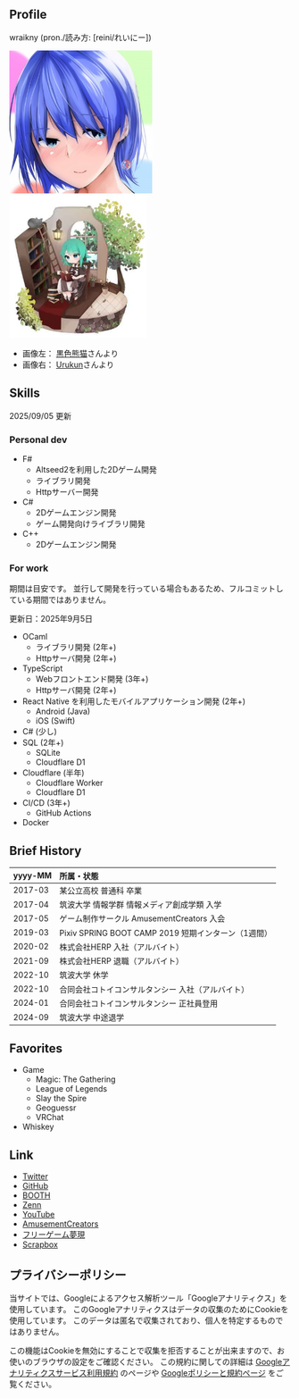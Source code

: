 ## Profile

wraikny (pron./読み方: \[reini/れいにー\])

<img src="../images/wraikny/wraikny_icon.jpg" height="256px">
<img src="../images/wraikny/wraikny_icon_garden.jpg" height="256px">

- 画像左： [黒色熊猫](https://twitter.com/higumasyake)さんより
- 画像右： [Urukun](https://twitter.com/Uru_oxo)さんより


## Skills

2025/09/05 更新

### Personal dev

- F#
  - Altseed2を利用した2Dゲーム開発
  - ライブラリ開発
  - Httpサーバー開発
- C#
  - 2Dゲームエンジン開発
  - ゲーム開発向けライブラリ開発
- C++
  - 2Dゲームエンジン開発

### For work

期間は目安です。
並行して開発を行っている場合もあるため、フルコミットしている期間ではありません。

更新日：2025年9月5日

- OCaml
  - ライブラリ開発 (2年+)
  - Httpサーバ開発 (2年+)
- TypeScript
  - Webフロントエンド開発 (3年+)
  - Httpサーバ開発 (2年+)
- React Native を利用したモバイルアプリケーション開発 (2年+)
  - Android (Java)
  - iOS (Swift)
- C# (少し)
- SQL (2年+)
  - SQLite
  - Cloudflare D1
- Cloudflare (半年)
  - Cloudflare Worker
  - Cloudflare D1
- CI/CD (3年+)
  - GitHub Actions
- Docker

## Brief History

| yyyy-MM | 所属・状態 |
| --- | :--- |
| 2017-03 | 某公立高校 普通科 卒業 |
| 2017-04 | 筑波大学 情報学群 情報メディア創成学類 入学 |
| 2017-05 | ゲーム制作サークル AmusementCreators 入会 |
| 2019-03 | Pixiv SPRING BOOT CAMP 2019 短期インターン（1週間） |
| 2020-02 | 株式会社HERP 入社（アルバイト） |
| 2021-09 | 株式会社HERP 退職（アルバイト） |
| 2022-10 | 筑波大学 休学 |
| 2022-10 | 合同会社コトイコンサルタンシー 入社（アルバイト）|
| 2024-01 | 合同会社コトイコンサルタンシー 正社員登用 |
| 2024-09 | 筑波大学 中途退学 |

## Favorites

- Game
  - Magic: The Gathering
  - League of Legends
  - Slay the Spire
  - Geoguessr
  - VRChat
- Whiskey

## Link

- [Twitter](https://twitter.com/wraikny)
- [GitHub](https://github.com/wraikny)
- [BOOTH](https://wraikny.booth.pm)
- [Zenn](https://zenn.dev/wraikny)
- [YouTube](https://www.youtube.com/channel/UCZ9gPqMn0Vtd0NTIAQtrt2Q)
- [AmusementCreators](https://www.amusement-creators.info/authors/wraikny/)
- [フリーゲーム夢現](https://freegame-mugen.jp/cms/mt-cp.fcgi?__mode=view&blog_id=1&id=4393)
- [Scrapbox](https://scrapbox.io/wraikny/)

## プライバシーポリシー

当サイトでは、Googleによるアクセス解析ツール「Googleアナリティクス」を使用しています。
このGoogleアナリティクスはデータの収集のためにCookieを使用しています。
このデータは匿名で収集されており、個人を特定するものではありません。

この機能はCookieを無効にすることで収集を拒否することが出来ますので、お使いのブラウザの設定をご確認ください。
この規約に関しての詳細は
[Googleアナリティクスサービス利用規約](https://marketingplatform.google.com/about/analytics/terms/jp/)
のページや
[Googleポリシーと規約ページ](https://policies.google.com/technologies/ads?hl=ja)
をご覧ください。
